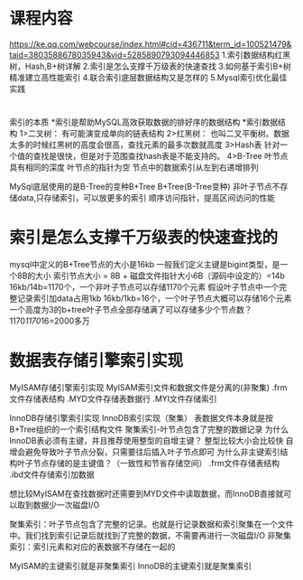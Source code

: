 # 课程内容
https://ke.qq.com/webcourse/index.html#cid=436711&term_id=100521479&taid=3803588678035943&vid=5285890793094446853
1.索引数据结构红黑树，Hash,B+树详解
2.索引是怎么支撑千万级表的快速查找
3.如何基于索引B+树精准建立高性能索引
4.联合索引底层数据结构又是怎样的
5.Mysql索引优化最佳实践

# 
索引的本质
*索引是帮助MySQL高效获取数据的排好序的数据结构
*索引数据结构
1>二叉树：
 有可能演变成单向的链表结构
2>红黑树：
  也叫二叉平衡树。数据太多的时候红黑树的高度会很高，查找元素的最多次数就高度
3>Hash表
针对一个值的查找是很快，但是对于范围查找hash表是不能支持的。
4>B-Tree
  叶节点具有相同的深度
  叶节点的指针为空
  节点中的数据索引从左到右递增排列
  
MySql底层使用的是B-Tree的变种B+Tree
B+Tree(B-Tree变种)
  非叶子节点不存储data,只存储索引，可以放更多的索引
  顺序访问指针，提高区间访问的性能
  
# 索引是怎么支撑千万级表的快速查找的
mysql中定义的B+Tree节点的大小是16kb
一般我们定义主键是bigint类型，是一个8B的大小
索引节点大小 = 8B + 磁盘文件指针大小6B（源码中设定的）=14b
16kb/14b=1170个，一个非叶子节点可以存储1170个元素
假设叶子节点中一个完整记录索引加data占用1kb
16kb/1kb=16个，一个叶子节点大概可以存储16个元素
一个高度为3的b+tree叶子节点全部存储满了可以存储多少个节点数？
1170*1170*16=2000多万

# 数据表存储引擎索引实现
MyISAM存储引擎索引实现
MyISAM索引文件和数据文件是分离的(非聚集)
.frm文件存储表结构
.MYD文件存储表数据行
.MYI文件存储索引

InnoDB存储引擎索引实现
InnoDB索引实现（聚集）
  表数据文件本身就是按B+Tree组织的一个索引结构文件
  聚集索引-叶节点包含了完整的数据记录
  为什么InnoDB表必须有主键，并且推荐使用整型的自增主键？
    整型比较大小会比较快
    自增会避免导致叶子节点分裂，只需要往后插入叶子节点即可
  为什么非主键索引结构叶子节点存储的是主键值？（一致性和节省存储空间）
.frm文件存储表结构 
.ibd文件存储索引加数据

想比较MyISAM在查找数据时还需要到MYD文件中读取数据，而InnoDB直接就可以取到数据少一次磁盘I/O


聚集索引：叶子节点包含了完整的记录。也就是行记录数据和索引聚集在一个文件中。我们找到索引记录后就找到了完整的数据，不需要再进行一次磁盘I/O
非聚集索引：索引元素和对应的表数据不存储在一起的

MyISAM的主键索引就是非聚集索引
InnoDB的主键索引就是聚集索引


